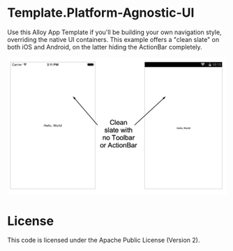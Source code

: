 # Template.Platform-Agnostic-UI

Use this Alloy App Template if you'll be building your own navigation style, overriding the native UI containers.  This example offers a "clean slate" on both iOS and Android, on the latter hiding the ActionBar completely.

![](screenshot.png)

# License

This code is licensed under the Apache Public License (Version 2).